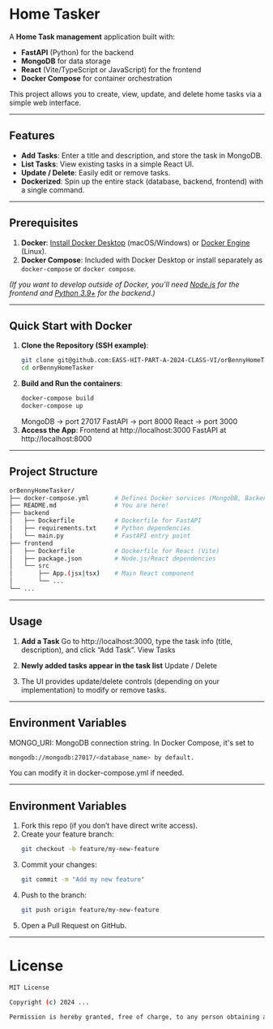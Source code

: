 # Home Tasker

A **Home Task management** application built with:

- **FastAPI** (Python) for the backend
- **MongoDB** for data storage
- **React** (Vite/TypeScript or JavaScript) for the frontend
- **Docker Compose** for container orchestration

This project allows you to create, view, update, and delete home tasks via a simple web interface.

---

## Features

- **Add Tasks**: Enter a title and description, and store the task in MongoDB.  
- **List Tasks**: View existing tasks in a simple React UI.  
- **Update / Delete**: Easily edit or remove tasks.  
- **Dockerized**: Spin up the entire stack (database, backend, frontend) with a single command.

---

## Prerequisites

1. **Docker**: [Install Docker Desktop](https://www.docker.com/products/docker-desktop) (macOS/Windows) or [Docker Engine](https://docs.docker.com/engine/install/) (Linux).  
2. **Docker Compose**: Included with Docker Desktop or install separately as `docker-compose` or `docker compose`.

*(If you want to develop outside of Docker, you’ll need [Node.js](https://nodejs.org/) for the frontend and [Python 3.9+](https://www.python.org/downloads/) for the backend.)*

---

## Quick Start with Docker

1. **Clone the Repository (SSH example)**:
   ```bash
   git clone git@github.com:EASS-HIT-PART-A-2024-CLASS-VI/orBennyHomeTasker.git
   cd orBennyHomeTasker
   ```
2. **Build and Run the containers**:
   ```bash
   docker-compose build
   docker-compose up
   ```
   MongoDB → port 27017
   FastAPI → port 8000
   React → port 3000
3. **Access the App**:
Frontend at http://localhost:3000
FastAPI at http://localhost:8000

---

## Project Structure
   ```bash
   orBennyHomeTasker/
├── docker-compose.yml       # Defines Docker services (MongoDB, Backend, Frontend)
├── README.md                # You are here!
├── backend
│   ├── Dockerfile           # Dockerfile for FastAPI
│   ├── requirements.txt     # Python dependencies
│   └── main.py              # FastAPI entry point
├── frontend
│   ├── Dockerfile           # Dockerfile for React (Vite)
│   ├── package.json         # Node.js/React dependencies
│   └── src
│       ├── App.(jsx|tsx)    # Main React component
│       └── ...
└── ...
```

---

## Usage
1. **Add a Task**
Go to http://localhost:3000, type the task info (title, description), and click “Add Task”.
View Tasks

2. **Newly added tasks appear in the task list**
Update / Delete

3. The UI provides update/delete controls (depending on your implementation) to modify or remove tasks.

---

## Environment Variables
MONGO_URI: MongoDB connection string. In Docker Compose, it's set to
   ```bash
   mongodb://mongodb:27017/<database_name> by default. 
   ```
You can modify it in docker-compose.yml if needed.

---

## Environment Variables
1. Fork this repo (if you don’t have direct write access).
2. Create your feature branch:
   ```bash
   git checkout -b feature/my-new-feature
   ```
3. Commit your changes:
   ```bash
   git commit -m "Add my new feature"
   ```
4. Push to the branch:
   ```bash
   git push origin feature/my-new-feature
   ```
5. Open a Pull Request on GitHub.

---

# License
   ```bash
   MIT License

   Copyright (c) 2024 ...

   Permission is hereby granted, free of charge, to any person obtaining a copy ...
   ```



   
